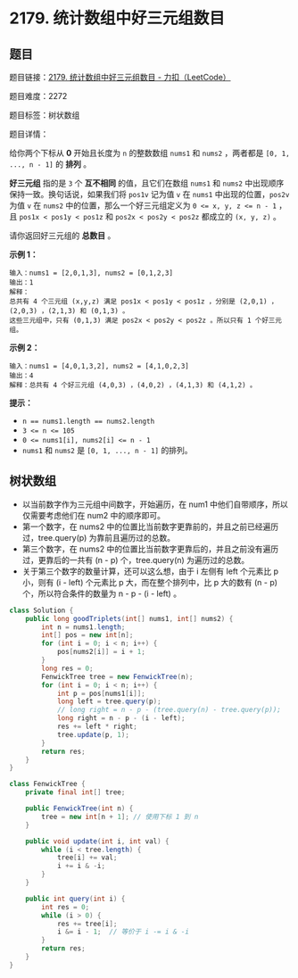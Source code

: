 # 2179. 统计数组中好三元组数目

## 题目

题目链接：[2179. 统计数组中好三元组数目 - 力扣（LeetCode）](https://leetcode.cn/problems/count-good-triplets-in-an-array/description/)

题目难度：2272

题目标签：树状数组

题目详情：

给你两个下标从 **0** 开始且长度为 `n` 的整数数组 `nums1` 和 `nums2` ，两者都是 `[0, 1, ..., n - 1]` 的 **排列** 。

**好三元组** 指的是 `3` 个 **互不相同** 的值，且它们在数组 `nums1` 和 `nums2` 中出现顺序保持一致。换句话说，如果我们将 `pos1v` 记为值 `v` 在 `nums1` 中出现的位置，`pos2v` 为值 `v` 在 `nums2` 中的位置，那么一个好三元组定义为 `0 <= x, y, z <= n - 1` ，且 `pos1x < pos1y < pos1z` 和 `pos2x < pos2y < pos2z` 都成立的 `(x, y, z)` 。

请你返回好三元组的 **总数目** 。

**示例 1：**

```
输入：nums1 = [2,0,1,3], nums2 = [0,1,2,3]
输出：1
解释：
总共有 4 个三元组 (x,y,z) 满足 pos1x < pos1y < pos1z ，分别是 (2,0,1) ，(2,0,3) ，(2,1,3) 和 (0,1,3) 。
这些三元组中，只有 (0,1,3) 满足 pos2x < pos2y < pos2z 。所以只有 1 个好三元组。
```

**示例 2：**

```
输入：nums1 = [4,0,1,3,2], nums2 = [4,1,0,2,3]
输出：4
解释：总共有 4 个好三元组 (4,0,3) ，(4,0,2) ，(4,1,3) 和 (4,1,2) 。
```

**提示：**

- `n == nums1.length == nums2.length`
- `3 <= n <= 105`
- `0 <= nums1[i], nums2[i] <= n - 1`
- `nums1` 和 `nums2` 是 `[0, 1, ..., n - 1]` 的排列。



## 树状数组

- 以当前数字作为三元组中间数字，开始遍历，在 num1 中他们自带顺序，所以仅需要考虑他们在 num2 中的顺序即可。
- 第一个数字，在 nums2 中的位置比当前数字更靠前的，并且之前已经遍历过，tree.query(p) 为靠前且遍历过的总数。
- 第三个数字，在 nums2 中的位置比当前数字更靠后的，并且之前没有遍历过，更靠后的一共有 (n - p) 个，tree.query(n) 为遍历过的总数。
- 关于第三个数字的数量计算，还可以这么想，由于 i 左侧有 left 个元素比 p 小，则有 (i - left) 个元素比 p 大，而在整个排列中，比 p 大的数有 (n - p) 个，所以符合条件的数量为 n - p - (i - left) 。

``` java
class Solution {
    public long goodTriplets(int[] nums1, int[] nums2) {
        int n = nums1.length;
        int[] pos = new int[n];
        for (int i = 0; i < n; i++) {
            pos[nums2[i]] = i + 1;
        }
        long res = 0;
        FenwickTree tree = new FenwickTree(n);
        for (int i = 0; i < n; i++) {
            int p = pos[nums1[i]];
            long left = tree.query(p);
            // long right = n - p - (tree.query(n) - tree.query(p));
            long right = n - p - (i - left);
            res += left * right;
            tree.update(p, 1);
        }
        return res;
    }
}

class FenwickTree {
    private final int[] tree;

    public FenwickTree(int n) {
        tree = new int[n + 1]; // 使用下标 1 到 n
    }

    public void update(int i, int val) {
        while (i < tree.length) {
            tree[i] += val;
            i += i & -i;
        }
    }

    public int query(int i) {
        int res = 0;
        while (i > 0) {
            res += tree[i];
            i &= i - 1;  // 等价于 i -= i & -i
        }
        return res;
    }
}
```
